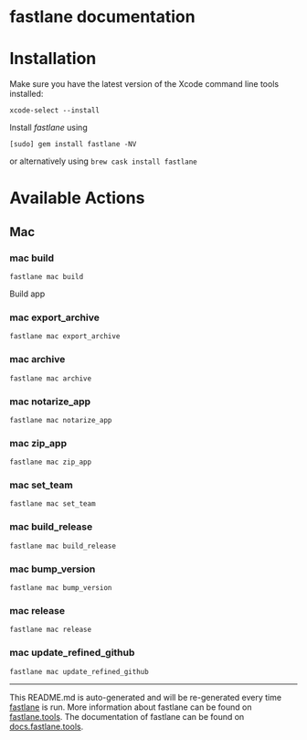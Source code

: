 fastlane documentation
================
# Installation

Make sure you have the latest version of the Xcode command line tools installed:

```
xcode-select --install
```

Install _fastlane_ using
```
[sudo] gem install fastlane -NV
```
or alternatively using `brew cask install fastlane`

# Available Actions
## Mac
### mac build
```
fastlane mac build
```
Build app
### mac export_archive
```
fastlane mac export_archive
```

### mac archive
```
fastlane mac archive
```

### mac notarize_app
```
fastlane mac notarize_app
```

### mac zip_app
```
fastlane mac zip_app
```

### mac set_team
```
fastlane mac set_team
```

### mac build_release
```
fastlane mac build_release
```

### mac bump_version
```
fastlane mac bump_version
```

### mac release
```
fastlane mac release
```

### mac update_refined_github
```
fastlane mac update_refined_github
```


----

This README.md is auto-generated and will be re-generated every time [fastlane](https://fastlane.tools) is run.
More information about fastlane can be found on [fastlane.tools](https://fastlane.tools).
The documentation of fastlane can be found on [docs.fastlane.tools](https://docs.fastlane.tools).
